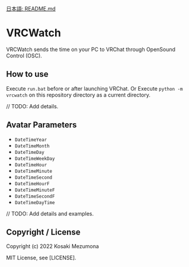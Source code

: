 [日本語: README.md](README.md)

# VRCWatch

VRCWatch sends the time on your PC to VRChat through OpenSound Control (OSC).

## How to use

Execute `run.bat` before or after launching VRChat.
Or Execute `python -m vrcwatch` on this repository directory as a current directory.

// TODO: Add details.

## Avatar Parameters

- `DateTimeYear`
- `DateTimeMonth`
- `DateTimeDay`
- `DateTimeWeekDay`
- `DateTimeHour`
- `DateTimeMinute`
- `DateTimeSecond`
- `DateTimeHourF`
- `DateTimeMinuteF`
- `DateTimeSecondF`
- `DateTimeDayTime`

// TODO: Add details and examples.

## Copyright / License

Copyright (c) 2022 Kosaki Mezumona

MIT License, see [LICENSE].
